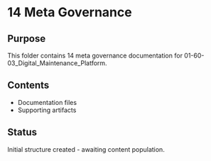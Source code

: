 # 14 Meta Governance

## Purpose
This folder contains 14 meta governance documentation for 01-60-03_Digital_Maintenance_Platform.

## Contents
- Documentation files
- Supporting artifacts

## Status
Initial structure created - awaiting content population.
